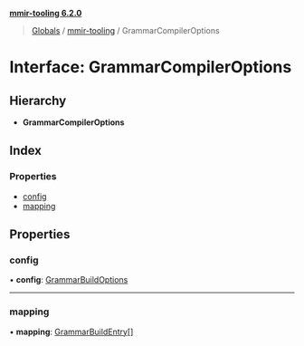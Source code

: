 **[mmir-tooling 6.2.0](../README.md)**

> [Globals](../README.md) / [mmir-tooling](../modules/mmir_tooling.md) / GrammarCompilerOptions

# Interface: GrammarCompilerOptions

## Hierarchy

* **GrammarCompilerOptions**

## Index

### Properties

* [config](mmir_tooling.grammarcompileroptions.md#config)
* [mapping](mmir_tooling.grammarcompileroptions.md#mapping)

## Properties

### config

•  **config**: [GrammarBuildOptions](mmir_tooling.grammarbuildoptions.md)

___

### mapping

•  **mapping**: [GrammarBuildEntry](mmir_tooling.grammarbuildentry.md)[]
